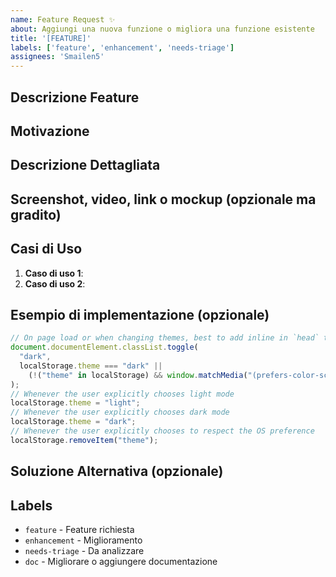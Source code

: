 ```yaml
---
name: Feature Request ✨
about: Aggiungi una nuova funzione o migliora una funzione esistente
title: '[FEATURE]'
labels: ['feature', 'enhancement', 'needs-triage']
assignees: 'Smailen5'
---
```


## Descrizione Feature

<!-- Descrivi la feature che vorresti aggiungere o migliorare -->

## Motivazione

<!-- Spiega perché la feature è necessaria -->

## Descrizione Dettagliata

<!-- Descrivi nel dettaglio come la feature dovrebbe funzionare -->

## Screenshot, video, link o mockup (opzionale ma gradito)

<!-- Screenshot, video, link o mockup che mostra la feature -->

## Casi di Uso

<!-- Elenca i casi di uso tipici -->

1. **Caso di uso 1**: <!-- Descrizione del caso di uso -->
2. **Caso di uso 2**: <!-- Descrizione del caso di uso -->

## Esempio di implementazione (opzionale)

<!-- Se hai un esempio di implementazione, spiega come può essere implementata -->

```typescript
// On page load or when changing themes, best to add inline in `head` to avoid FOUC
document.documentElement.classList.toggle(
  "dark",
  localStorage.theme === "dark" ||
    (!("theme" in localStorage) && window.matchMedia("(prefers-color-scheme: dark)").matches),
);
// Whenever the user explicitly chooses light mode
localStorage.theme = "light";
// Whenever the user explicitly chooses dark mode
localStorage.theme = "dark";
// Whenever the user explicitly chooses to respect the OS preference
localStorage.removeItem("theme");
```

## Soluzione Alternativa (opzionale)

<!-- Se hai una soluzione alternativa, spiega come può essere implementata -->

## Labels

<!-- Aggiungi i labels appropriati ed elimina questa sezione -->

- `feature` - Feature richiesta
- `enhancement` - Miglioramento
- `needs-triage` - Da analizzare
- `doc` - Migliorare o aggiungere documentazione
